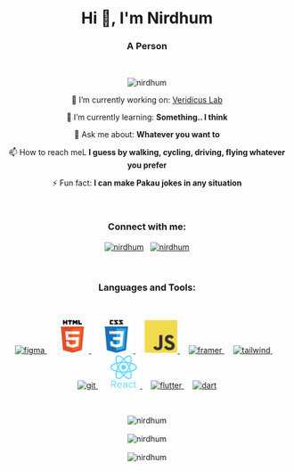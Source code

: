 <h1 align="center">Hi 👋, I'm Nirdhum</h1>
<h3 align="center">A Person</h3>
<br>
<p align="center"> <img src="https://komarev.com/ghpvc/?username=nirdhum&label=Profile%20views&color=525fe1&style=flat" alt="nirdhum" /> </p>

<p align="center"> 🔭 I’m currently working on: <a href="https://veridicuslab.com">Veridicus Lab</a></p>
<p align="center"> 🌱 I’m currently learning: <b>Something.. I think</b></p>
<p align="center"> 💬 Ask me about: <b>Whatever you want to</b></p>
<p align="center"> 📫 How to reach meL <b>I guess by walking, cycling, driving, flying whatever you prefer</b></p>
<p align="center"> ⚡ Fun fact: <b>I can make Pakau jokes in any situation</b> </p>
<br>
<h3 align="center">Connect with me:</h3>
<p align="center">
<a href="https://linkedin.com/in/nirdhum" target="blank"><img align="center" src="https://raw.githubusercontent.com/rahuldkjain/github-profile-readme-generator/master/src/images/icons/Social/linked-in-alt.svg" alt="nirdhum" height="30" width="60" /></a> &nbsp;
<a href="https://dribbble.com/nirdhum" target="blank"><img align="center" src="https://raw.githubusercontent.com/rahuldkjain/github-profile-readme-generator/master/src/images/icons/Social/dribbble.svg" alt="nirdhum" height="30" width="60" /></a>
</p>
<br>

<h3 align="center">Languages and Tools:</h3><br>
<p align="center"> 
<a href="https://www.figma.com/" target="_blank" rel="noreferrer"> <img src="https://www.vectorlogo.zone/logos/figma/figma-icon.svg" alt="figma" width="60" height="60"/> </a> &nbsp;&nbsp;&nbsp;
<a href="https://www.w3.org/html/" target="_blank" rel="noreferrer"> <img src="https://raw.githubusercontent.com/devicons/devicon/master/icons/html5/html5-original-wordmark.svg" alt="html5" width="60" height="60"/> </a> &nbsp;&nbsp;&nbsp;
<a href="https://www.w3schools.com/css/" target="_blank" rel="noreferrer"> <img src="https://raw.githubusercontent.com/devicons/devicon/master/icons/css3/css3-original-wordmark.svg" alt="css3" width="60" height="60"/> </a> &nbsp;&nbsp;&nbsp;
<a href="https://developer.mozilla.org/en-US/docs/Web/JavaScript" target="_blank" rel="noreferrer"> <img src="https://raw.githubusercontent.com/devicons/devicon/master/icons/javascript/javascript-original.svg" alt="javascript" width="60" height="60"/> </a> &nbsp;&nbsp;&nbsp;
<a href="https://www.framer.com/" target="_blank" rel="noreferrer"> <img src="https://www.vectorlogo.zone/logos/framer/framer-icon.svg" alt="framer" width="60" height="60"/> </a> &nbsp;&nbsp;&nbsp;
<a href="https://tailwindcss.com/" target="_blank" rel="noreferrer"> <img src="https://www.vectorlogo.zone/logos/tailwindcss/tailwindcss-icon.svg" alt="tailwind" width="60" height="60"/> </a> &nbsp;&nbsp;&nbsp;
<a href="https://git-scm.com/" target="_blank" rel="noreferrer"> <img src="https://www.vectorlogo.zone/logos/git-scm/git-scm-icon.svg" alt="git" width="60" height="60"/> </a> &nbsp;&nbsp;&nbsp;
<a href="https://reactjs.org/" target="_blank" rel="noreferrer"> <img src="https://raw.githubusercontent.com/devicons/devicon/master/icons/react/react-original-wordmark.svg" alt="react" width="60" height="60"/> </a> &nbsp;&nbsp;&nbsp;
<a href="https://flutter.dev" target="_blank" rel="noreferrer"> <img src="https://www.vectorlogo.zone/logos/flutterio/flutterio-icon.svg" alt="flutter" width="60" height="60"/> </a> &nbsp;&nbsp;&nbsp;
<a href="https://dart.dev" target="_blank" rel="noreferrer"> <img src="https://www.vectorlogo.zone/logos/dartlang/dartlang-icon.svg" alt="dart" width="60" height="60"/> </a> 
</p>
<br>

<p align="center"><img align="center" src="https://github-readme-stats.vercel.app/api/top-langs?username=nirdhum&show_icons=true&locale=en&layout=compact" alt="nirdhum" /></p>
<p align="center"><img align="center" src="https://github-readme-stats.vercel.app/api?username=nirdhum&show_icons=true&locale=en" alt="nirdhum" /></p>
<p align="center"><img align="center" src="https://github-readme-streak-stats.herokuapp.com/?user=nirdhum&" alt="nirdhum" /></p>
